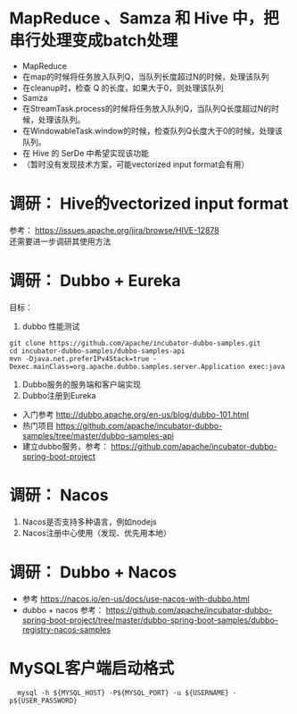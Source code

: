 # MapReduce 、Samza 和 Hive 中，把串行处理变成batch处理
 * MapReduce  
  * 在map的时候将任务放入队列Q，当队列长度超过N的时候，处理该队列
  * 在cleanup时，检查 Q 的长度，如果大于0，则处理该队列
 * Samza
  * 在StreamTask.process的时候将任务放入队列Q，当队列Q长度超过N的时候，处理该队列。
  * 在WindowableTask.window的时候，检查队列Q长度大于0的时候，处理该队列。
 * 在 Hive 的 SerDe 中希望实现该功能
  * （暂时没有发现技术方案，可能vectorized input format会有用）
  
# 调研： Hive的vectorized input format
参考： https://issues.apache.org/jira/browse/HIVE-12878  
还需要进一步调研其使用方法

# 调研： Dubbo + Eureka
目标：
 1. dubbo 性能测试
  ```shell
 git clone https://github.com/apache/incubator-dubbo-samples.git
 cd incubator-dubbo-samples/dubbo-samples-api
 mvn -Djava.net.preferIPv4Stack=true -Dexec.mainClass=org.apache.dubbo.samples.server.Application exec:java
 ```
 1. Dubbo服务的服务端和客户端实现
 1. Dubbo注册到Eureka

* 入门参考 http://dubbo.apache.org/en-us/blog/dubbo-101.html
* 热门项目 https://github.com/apache/incubator-dubbo-samples/tree/master/dubbo-samples-api
* 建立dubbo服务，参考： https://github.com/apache/incubator-dubbo-spring-boot-project 


# 调研： Nacos
 1. Nacos是否支持多种语言，例如nodejs
 1. Nacos注册中心使用（发现、优先用本地）
 
# 调研： Dubbo + Nacos
 * 参考 https://nacos.io/en-us/docs/use-nacos-with-dubbo.html
 * dubbo + nacos 参考： https://github.com/apache/incubator-dubbo-spring-boot-project/tree/master/dubbo-spring-boot-samples/dubbo-registry-nacos-samples

# MySQL客户端启动格式
```shell
  mysql -h ${MYSQL_HOST} -P${MYSQL_PORT} -u ${USERNAME} -p${USER_PASSWORD}
```
